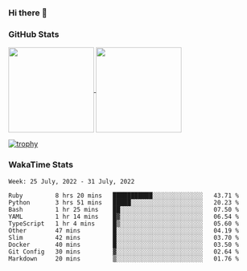 ### Hi there 👋

### GitHub Stats

<a href="https://github.com/anuraghazra/github-readme-stats">
  <img align="center" height="170px" src="https://github-readme-stats.vercel.app/api/top-langs/?username=tksfjt1024&layout=compact&count_private=true&show_icons=true&show_icons=true&theme=graywhite" />
</a>
<a href="https://github.com/anuraghazra/github-readme-stats">
  <img align="center" height="170px" src="https://github-readme-stats.vercel.app/api?username=tksfjt1024&count_private=true&show_icons=true&show_icons=true&theme=graywhite" />
</a>

[![trophy](https://github-profile-trophy.vercel.app/?username=tksfjt1024)](https://github.com/ryo-ma/github-profile-trophy)

### WakaTime Stats

<!--START_SECTION:waka-->
```text
Week: 25 July, 2022 - 31 July, 2022

Ruby         8 hrs 20 mins   ███████████░░░░░░░░░░░░░░   43.71 % 
Python       3 hrs 51 mins   █████░░░░░░░░░░░░░░░░░░░░   20.23 % 
Bash         1 hr 25 mins    ██░░░░░░░░░░░░░░░░░░░░░░░   07.50 % 
YAML         1 hr 14 mins    █▓░░░░░░░░░░░░░░░░░░░░░░░   06.54 % 
TypeScript   1 hr 4 mins     █▒░░░░░░░░░░░░░░░░░░░░░░░   05.60 % 
Other        47 mins         █░░░░░░░░░░░░░░░░░░░░░░░░   04.19 % 
Slim         42 mins         █░░░░░░░░░░░░░░░░░░░░░░░░   03.70 % 
Docker       40 mins         █░░░░░░░░░░░░░░░░░░░░░░░░   03.50 % 
Git Config   30 mins         ▓░░░░░░░░░░░░░░░░░░░░░░░░   02.64 % 
Markdown     20 mins         ▒░░░░░░░░░░░░░░░░░░░░░░░░   01.76 % 
```
<!--END_SECTION:waka-->
